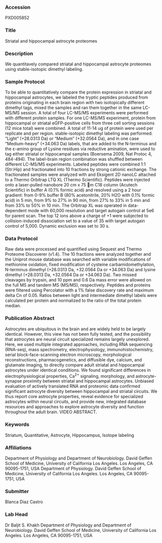 ### Accession
PXD005852

### Title
Striatal and hippocampal astrocyte proteomes

### Description
We quantitavely compared striatal and hippocampal astrocyte proteomes using stable-isotopic dimethyl labeling.

### Sample Protocol
To be able to quantitatively compare the protein expression in striatal and hippocampal astrocytes, we labeled the tryptic peptides produced from proteins originating in each brain region with two isotopically different dimethyl tags, mixed the samples and ran them together in the same LC-MS/MS session. A total of four LC-MS/MS experiments were performed with different protein samples. For one LC-MS/MS experiment, protein from hippocampal or striatal eGFP-positive cells from three cell sorting sessions (12 mice total) were combined. A total of 11-14 ug of protein were used per replicate and per region. stable-isotopic dimethyl labeling was performed. “Light” (+28.0313 Da) or “Medium” (+32.0564 Da), and in one case "Medium-heavy" (+34.063 Da) labels, that are added to the N-terminus and the ε-amino group of Lysine residues via reductive amination, were used to tag either striatal or hippocampal samples (Boersema 2009, Nat Protoc 4, 484-494). The label-brain region combination was shuffled between different LC-MS/MS experiments. Labeled peptides were combined 1:1 (Str:Hip) and fractionated into 10 fractions by strong cationic exchange. The fractionated samples were analyzed with and Eksigent 2D nanoLC attached to a Thermo Orbitrap LTQ XL (Thermo Scientific). Peptides were injected onto a laser-pulled nanobore 20 cm x 75 m C18 column (Acutech Scientific) in buffer A (0.1% formic acid) and resolved using a 2 hour gradient: from 0-9% buffer B (80% acetonitrile, 20% H2O with 0.1% formic acid) in 5 min, from 9% to 27% in 90 min, from 27% to 33% in 5 min and from 33% to 50% in 10 min. The Orbitrap XL was operated in data-dependent mode with 60,000 resolution and target autogain control at 5e6 for parent scan. The top 12 ions above a charge of +1 were subjected to collision-induced dissociation set to a value of 35 with target autogain control of 5,000. Dynamic exclusion was set to 30 s.

### Data Protocol
Raw data were processed and quantified using Sequest and Thermo Proteome Discoverer (v1.4). The 10 fractions were analyzed together and the Uniprot mouse database was searched with variable modifications of methionine oxidation, fixed modification of cysteine carbamidomethylation, N-terminus dimethyl (+28.0313 Da, +32.0564 Da or +34.063 Da) and lysine dimethyl (+28.0313 Da, +32.0564 Da or +34.063 Da). Two missed cleavages by trypsin, and 10 ppm and 0.6 Da mass error were allowed on the full MS and tandem MS (MS/MS), respectively. Peptides and proteins were filtered using Percolator with a 1% false discovery rate and maximum delta Cn of 0.05. Ratios between light and intermediate dimethyl labels were calculated per protein and normalized to the ratio of the total protein median.

### Publication Abstract
Astrocytes are ubiquitous in the brain and are widely held to be largely identical. However, this view has not been fully tested, and the possibility that astrocytes are neural circuit specialized remains largely unexplored. Here, we used multiple integrated approaches, including RNA sequencing (RNA-seq), mass spectrometry, electrophysiology, immunohistochemistry, serial block-face-scanning electron microscopy, morphological reconstructions, pharmacogenetics, and diffusible dye, calcium, and glutamate imaging, to directly compare adult striatal and hippocampal astrocytes under identical conditions. We found significant differences in electrophysiological properties, Ca<sup>2+</sup> signaling, morphology, and astrocyte-synapse proximity between striatal and hippocampal astrocytes. Unbiased evaluation of actively translated RNA and proteomic data confirmed significant astrocyte diversity between hippocampal and striatal circuits. We thus report core astrocyte properties, reveal evidence for specialized astrocytes within neural circuits, and provide new, integrated database resources and approaches to explore astrocyte diversity and function throughout the adult brain. VIDEO ABSTRACT.

### Keywords
Striatum, Quantitative, Astrocyte, Hippocampus, Isotope labeling

### Affiliations
Department of Physiology and Department of Neurobiology. David Geffen School of Medicine, University of California Los Angeles. Los Angeles, CA 90095-1751, USA
Department of Physiology. David Geffen School of Medicine, University of California Los Angeles. Los Angeles, CA 90095-1751, USA

### Submitter
Blanca Diaz Castro

### Lab Head
Dr Baljit S. Khakh
Department of Physiology and Department of Neurobiology. David Geffen School of Medicine, University of California Los Angeles. Los Angeles, CA 90095-1751, USA


